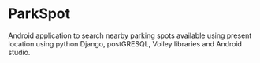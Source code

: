 # ParkSpot
Android application to search nearby parking spots available using present location using python Django, postGRESQL, Volley libraries and Android studio.
